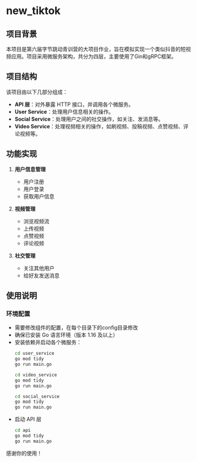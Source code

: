 # new_tiktok

## 项目背景

本项目是第六届字节跳动青训营的大项目作业，旨在模拟实现一个类似抖音的短视频应用。项目采用微服务架构，共分为四层，主要使用了Gin和gRPC框架。

## 项目结构

该项目由以下几部分组成：

- **API 层**：对外暴露 HTTP 接口，并调用各个微服务。
- **User Service**：处理用户信息相关的操作。
- **Social Service**：处理用户之间的社交操作，如关注、发消息等。
- **Video Service**：处理视频相关的操作，如刷视频、投稿视频、点赞视频、评论视频等。

## 功能实现

1. **用户信息管理**
   - 用户注册
   - 用户登录
   - 获取用户信息

2. **视频管理**
   - 浏览视频流
   - 上传视频
   - 点赞视频
   - 评论视频

3. **社交管理**
   - 关注其他用户
   - 给好友发送消息

## 使用说明

### 环境配置
- 需要修改组件的配置，在每个目录下的config目录修改
- 确保已安装 Go 语言环境（版本 1.16 及以上）
- 安装依赖并启动各个微服务：
  ```sh
  cd user_service
  go mod tidy
  go run main.go
  ```
  ```sh
  cd video_service
  go mod tidy
  go run main.go
  ```
  ```sh
  cd social_service
  go mod tidy
  go run main.go
  ```
- 启动 API 层
  ```sh
  cd api
  go mod tidy
  go run main.go
  ```
感谢你的使用！
